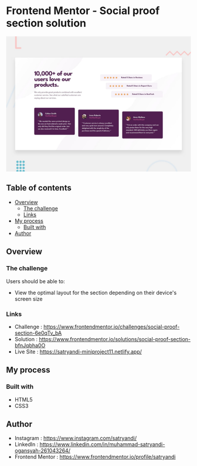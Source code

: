 # Frontend Mentor - Social proof section solution

![Social Proof Section](assets/images/desktop-preview.jpg)

## Table of contents

- [Overview](#overview)
  - [The challenge](#the-challenge)
  - [Links](#links)
- [My process](#my-process)
  - [Built with](#built-with)
- [Author](#author)

## Overview

### The challenge

Users should be able to:

- View the optimal layout for the section depending on their device's screen size

### Links

- Challenge : https://www.frontendmentor.io/challenges/social-proof-section-6e0qTv_bA
- Solution  : https://www.frontendmentor.io/solutions/social-proof-section-bfnJqbha0O
- Live Site : https://satryandi-miniproject11.netlify.app/

## My process

### Built with

- HTML5
- CSS3

## Author

- Instagram : https://www.instagram.com/satryandi/
- LinkedIn : https://www.linkedin.com/in/muhammad-satryandi-ogansyah-261043264/
- Frontend Mentor : https://www.frontendmentor.io/profile/satryandi